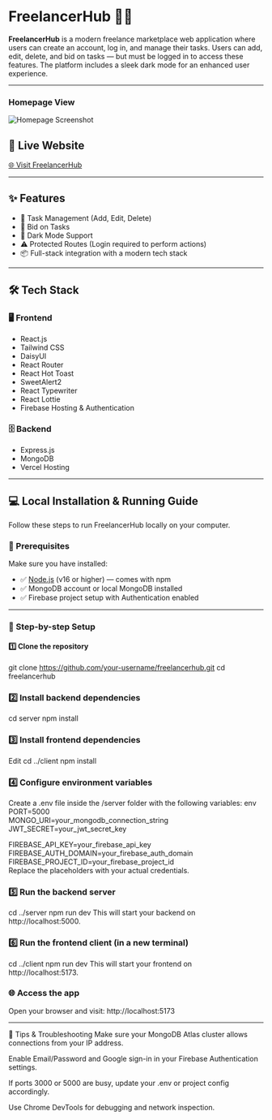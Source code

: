 # FreelancerHub 🧑‍💻

**FreelancerHub** is a modern freelance marketplace web application where users can create an account, log in, and manage their tasks. Users can add, edit, delete, and bid on tasks — but must be logged in to access these features. The platform includes a sleek dark mode for an enhanced user experience.

---

### Homepage View

![Homepage Screenshot](https://github.com/Mohammad7558/Freelancer-Hub-client-side/blob/main/assignment-10-client-sid-c420b.web.app_.png)


## 🔗 Live Website

[🌐 Visit FreelancerHub](https://assignment-10-client-sid-c420b.web.app/)

---

## ✨ Features

- 📝 Task Management (Add, Edit, Delete)  
- 💬 Bid on Tasks  
- 🌙 Dark Mode Support  
- ⚠️ Protected Routes (Login required to perform actions)  
- 📦 Full-stack integration with a modern tech stack  

---

## 🛠️ Tech Stack

### 🖥️ Frontend

- React.js  
- Tailwind CSS  
- DaisyUI  
- React Router  
- React Hot Toast  
- SweetAlert2  
- React Typewriter  
- React Lottie  
- Firebase Hosting & Authentication  

### 🗄️ Backend

- Express.js  
- MongoDB  
- Vercel Hosting  

---

## 💻 Local Installation & Running Guide

Follow these steps to run FreelancerHub locally on your computer.

### 🔧 Prerequisites

Make sure you have installed:

- ✅ [Node.js](https://nodejs.org/) (v16 or higher) — comes with npm  
- ✅ MongoDB account or local MongoDB installed  
- ✅ Firebase project setup with Authentication enabled  

---

### 🧪 Step-by-step Setup

#### 1️⃣ Clone the repository
git clone https://github.com/your-username/freelancerhub.git
cd freelancerhub


### 2️⃣ Install backend dependencies
cd server
npm install


### 3️⃣ Install frontend dependencies
Edit
cd ../client
npm install


### 4️⃣ Configure environment variables
Create a .env file inside the /server folder with the following variables:
env<br>
PORT=5000<br>
MONGO_URI=your_mongodb_connection_string<br>
JWT_SECRET=your_jwt_secret_key<br>

FIREBASE_API_KEY=your_firebase_api_key<br>
FIREBASE_AUTH_DOMAIN=your_firebase_auth_domain<br>
FIREBASE_PROJECT_ID=your_firebase_project_id<br>
Replace the placeholders with your actual credentials.<br>


### 5️⃣ Run the backend server
cd ../server
npm run dev
This will start your backend on http://localhost:5000.



### 6️⃣ Run the frontend client (in a new terminal)
cd ../client
npm run dev
This will start your frontend on http://localhost:5173.



### 🌐 Access the app
Open your browser and visit:
http://localhost:5173

---

📌 Tips & Troubleshooting
Make sure your MongoDB Atlas cluster allows connections from your IP address.

Enable Email/Password and Google sign-in in your Firebase Authentication settings.

If ports 3000 or 5000 are busy, update your .env or project config accordingly.

Use Chrome DevTools for debugging and network inspection.
